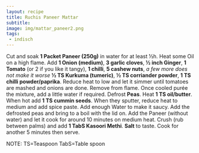 ```yaml
---
layout: recipe
title: Ruchis Paneer Mattar
subtitle:
image: img/mattar_paneer2.png
tags:
 - indisch
---
```

Cut and soak
**1 Packet Paneer (250g)** in water for at least ½h. Heat some
Oil on a high flame. Add
**1 Onion (medium)**,
**3 garlic cloves**,
**½ inch Ginger**,
**1 Tomato** (or 2 if you like it tangy),
**1 chilli**,
**5 cashew nuts**, *a few more does not make it worse*
**½ TS Kurkuma (tumeric)**,
**½ TS corriander powder**,
**1 TS chilli powder/paprika**. Reduce heat to low and let it simmer until tomatoes are mashed and onions are done. Remove from flame. Once cooled purée the mixture, add a little water if required. Defrost
**Peas**. Heat
**1 TS oil/butter**. When hot add
**1 TS cummin seeds**. When they sputter, reduce heat to medium and add spice paste. Add enough Water to make it saucy. Add the defrosted peas and bring to a boil with the lid on. Add the Paneer (without water) and let it cook for around 10 minutes on medium heat.  Crush (rub between palms) and add
**1 TabS Kasoori Methi**.
**Salt** to taste. Cook for another 5 minutes then serve.

NOTE: TS=Teaspoon
TabS=Table spoon
